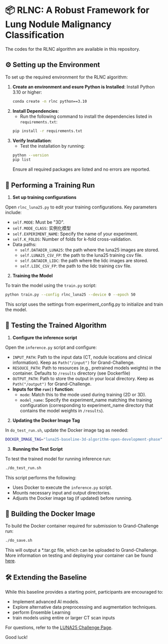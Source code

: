 # 📦 RLNC: A Robust Framework for Lung Nodule Malignancy Classification

The codes for the RLNC algorithm are available in this repository.

## ⚙️ Setting up the Environment
To set up the required environment for the RLNC algorithm:
1. **Create an environment and esure Python is Installed**: Install Python 3.10 or higher:
    ```bash
    conda create -n rlnc python==3.10
    ```
2. **Install Dependencies**:
    - Run the following command to install the dependencies listed in `requirements.txt`:
    ```bash
    pip install -r requirements.txt
    ```
3. **Verify Installation**:
    - Test the installation by running:
    ```bash
    python --version
    pip list
    ```
    Ensure all required packages are listed and no errors are reported.

## 🚀 Performing a Training Run
1. **Set up training configurations**

Open `rlnc_luna25.py` to edit your training configurations. Key parameters include:

- `self.MODE`: Must be "3D".
- `self.MODE_CLASS`: 实例化模型
- `self.EXPERIMENT_NAME`: Specify the name of your experiment.
- `self.K_FOLDS`: Number of folds for k-fold cross-validation.
- Data paths:
    - `self.DATADIR_LUNA25`: the path where the luna25 images are stored.
    - `self.LUNA25_CSV_FP`: the path to the luna25 training csv file.
    - `self.DATADIR_LIDC`: the path where the lidc images are stored.
    - `self.LIDC_CSV_FP`: the path to the lidc training csv file.



2. **Training the Model**

To train the model using the `train.py` script:
```bash
python train.py --config rlnc_luna25 --device 0 --epoch 50
```
This script uses the settings from experiment_config.py to initialize and train the model.

## 🧪 Testing the Trained Algorithm
1. **Configure the inference script**

Open the `inference.py` script and configure:
- `INPUT_PATH`: Path to the input data (CT, nodule locations and clinical information). Keep as `Path("/input")` for Grand-Challenge.
- `RESOUCE_PATH`: Path to resources (e.g., pretrained models weights) in the container. Defaults to `/results` directory (see Dockerfile)
- `OUTPUT_PATH`: Path to store the output in your local directory. Keep as `Path("/output")` for Grand-Challenge.
- **Inputs for the `run()` function**:
    - `mode`: Match this to the mode used during training (2D or 3D).
    - `model_name`: Specify the experiment_name matching the training configuration (corresponding to experiment_name directory that contains the model weights in `/results`).

2. **Updating the Docker Image Tag**

In `do_test_run.sh`, update the Docker image tag as needed:
```bash
DOCKER_IMAGE_TAG="luna25-baseline-3d-algorithm-open-development-phase"
```


3. **Running the Test Script**

To test the trained model for running inference run: 
```bash
./do_test_run.sh
``` 

This script performs the following:
- Uses Docker to execute the `inference.py` script.
- Mounts necessary input and output directories.
- Adjusts the Docker image tag (if updated) before running.

## 🐳 Building the Docker Image
To build the Docker container required for submission to Grand-Challenge run:
```bash
./do_save.sh
```
This will output a *.tar.gz file, which can be uploaded to Grand-Challenge.
More information on testing and deploying your container can be found [here](https://grand-challenge.org/documentation/test-and-deploy-your-container/).

## 🛠️ Extending the Baseline
While this baseline provides a starting point, participants are encouraged to:

- Implement advanced AI models.
- Explore alternative data preprocessing and augmentation techniques.
- perform Ensemble Learning
- train models using entire or larger CT scan inputs

For questions, refer to the [LUNA25 Challenge Page](https://luna25.grand-challenge.org/).

Good luck!